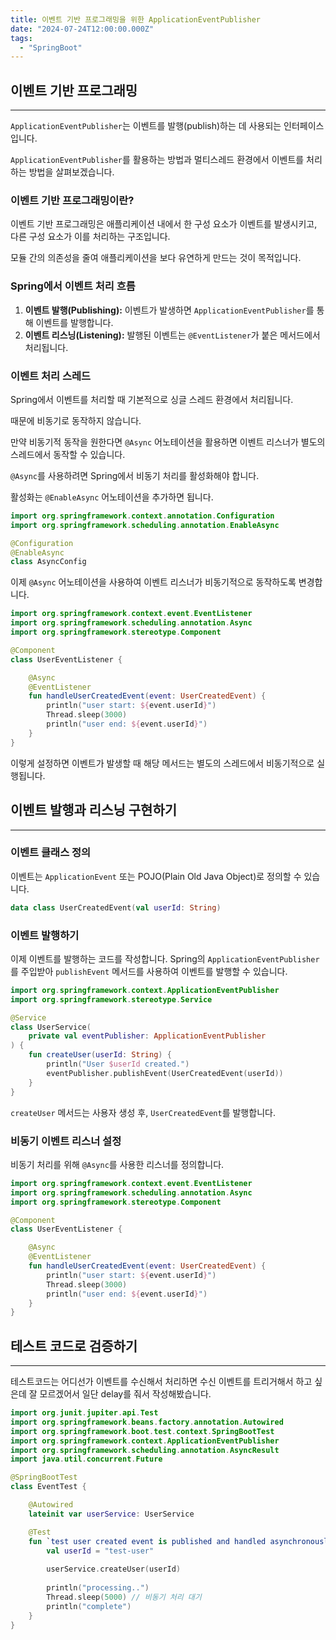 ```yaml
---
title: 이벤트 기반 프로그래밍을 위한 ApplicationEventPublisher
date: "2024-07-24T12:00:00.000Z"
tags:
  - "SpringBoot" 
---
```


## 이벤트 기반 프로그래밍
---

`ApplicationEventPublisher`는 이벤트를 발행(publish)하는 데 사용되는 인터페이스입니다. 

`ApplicationEventPublisher`를 활용하는 방법과 멀티스레드 환경에서 이벤트를 처리하는 방법을 살펴보겠습니다.

### 이벤트 기반 프로그래밍이란?

이벤트 기반 프로그래밍은 애플리케이션 내에서 한 구성 요소가 이벤트를 발생시키고, 다른 구성 요소가 이를 처리하는 구조입니다. 

모듈 간의 의존성을 줄여 애플리케이션을 보다 유연하게 만드는 것이 목적입니다.

### Spring에서 이벤트 처리 흐름

1. **이벤트 발행(Publishing):** 이벤트가 발생하면 `ApplicationEventPublisher`를 통해 이벤트를 발행합니다.
2. **이벤트 리스닝(Listening):** 발행된 이벤트는 `@EventListener`가 붙은 메서드에서 처리됩니다.

### 이벤트 처리 스레드

Spring에서 이벤트를 처리할 때 기본적으로 싱글 스레드 환경에서 처리됩니다.

때문에 비동기로 동작하지 않습니다.

만약 비동기적 동작을 원한다면 `@Async` 어노테이션을 활용하면 이벤트 리스너가 별도의 스레드에서 동작할 수 있습니다.

`@Async`를 사용하려면 Spring에서 비동기 처리를 활성화해야 합니다. 

활성화는 `@EnableAsync` 어노테이션을 추가하면 됩니다.

```kotlin
import org.springframework.context.annotation.Configuration
import org.springframework.scheduling.annotation.EnableAsync

@Configuration
@EnableAsync
class AsyncConfig
```

이제 `@Async` 어노테이션을 사용하여 이벤트 리스너가 비동기적으로 동작하도록 변경합니다.

```kotlin
import org.springframework.context.event.EventListener
import org.springframework.scheduling.annotation.Async
import org.springframework.stereotype.Component

@Component
class UserEventListener {

    @Async
    @EventListener
    fun handleUserCreatedEvent(event: UserCreatedEvent) {
        println("user start: ${event.userId}")
        Thread.sleep(3000)
        println("user end: ${event.userId}")
    }
}
```

이렇게 설정하면 이벤트가 발생할 때 해당 메서드는 별도의 스레드에서 비동기적으로 실행됩니다.

## 이벤트 발행과 리스닝 구현하기
---

### 이벤트 클래스 정의

이벤트는 `ApplicationEvent` 또는 POJO(Plain Old Java Object)로 정의할 수 있습니다.

```kotlin
data class UserCreatedEvent(val userId: String)
```

### 이벤트 발행하기

이제 이벤트를 발행하는 코드를 작성합니다. Spring의 `ApplicationEventPublisher`를 주입받아 `publishEvent` 메서드를 사용하여 이벤트를 발행할 수 있습니다.

```kotlin
import org.springframework.context.ApplicationEventPublisher
import org.springframework.stereotype.Service

@Service
class UserService(
    private val eventPublisher: ApplicationEventPublisher
) {
    fun createUser(userId: String) {
        println("User $userId created.")
        eventPublisher.publishEvent(UserCreatedEvent(userId))
    }
}
```

`createUser` 메서드는 사용자 생성 후, `UserCreatedEvent`를 발행합니다.

### 비동기 이벤트 리스너 설정

비동기 처리를 위해 `@Async`를 사용한 리스너를 정의합니다.

```kotlin
import org.springframework.context.event.EventListener
import org.springframework.scheduling.annotation.Async
import org.springframework.stereotype.Component

@Component
class UserEventListener {

    @Async
    @EventListener
    fun handleUserCreatedEvent(event: UserCreatedEvent) {
        println("user start: ${event.userId}")
        Thread.sleep(3000)
        println("user end: ${event.userId}")
    }
}
```

## 테스트 코드로 검증하기

---

테스트코드는 어디선가 이벤트를 수신해서 처리하면
수신 이벤트를 트리거해서 하고 싶은데 잘 모르겠어서 일단 delay를 줘서 작성해봤습니다.

```kotlin
import org.junit.jupiter.api.Test
import org.springframework.beans.factory.annotation.Autowired
import org.springframework.boot.test.context.SpringBootTest
import org.springframework.context.ApplicationEventPublisher
import org.springframework.scheduling.annotation.AsyncResult
import java.util.concurrent.Future

@SpringBootTest
class EventTest {

    @Autowired
    lateinit var userService: UserService

    @Test
    fun `test user created event is published and handled asynchronously`() {
        val userId = "test-user"
        
        userService.createUser(userId)
        
        println("processing..")
        Thread.sleep(5000) // 비동기 처리 대기
        println("complete")
    }
}
```


